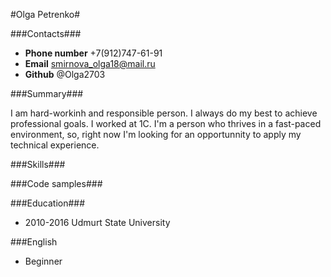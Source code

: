 #Olga Petrenko#


###Contacts###

* **Phone number** +7(912)747-61-91
* **Email** smirnova_olga18@mail.ru
* **Github** @Olga2703


###Summary###

I am hard-workinh and responsible person. I always do my best
to achieve professional goals. I worked at 1C. I'm a person who
thrives in a fast-paced environment, so, right now I'm looking 
for an opportunnity to apply my technical experience.

###Skills###


###Code samples###


###Education###

* 2010-2016 Udmurt State University


###English

* Beginner


